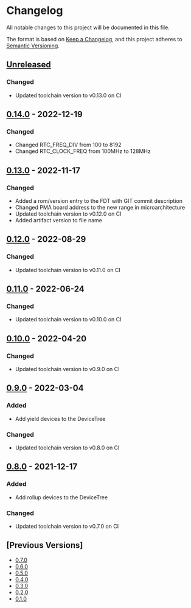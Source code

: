 # Changelog
All notable changes to this project will be documented in this file.

The format is based on [Keep a Changelog](https://keepachangelog.com/en/1.0.0/),
and this project adheres to [Semantic Versioning](https://semver.org/spec/v2.0.0.html).

## [Unreleased]

### Changed
- Updated toolchain version to v0.13.0 on CI

## [0.14.0] - 2022-12-19
### Changed
- Changed RTC\_FREQ\_DIV from 100 to 8192
- Changed RTC\_CLOCK\_FREQ from 100MHz to 128MHz

## [0.13.0] - 2022-11-17
### Changed
- Added a rom/version entry to the FDT with GIT commit description
- Changed PMA board address to the new range in microarchitecture
- Updated toolchain version to v0.12.0 on CI
- Added artifact version to file name

## [0.12.0] - 2022-08-29
### Changed
- Updated toolchain version to v0.11.0 on CI

## [0.11.0] - 2022-06-24
### Changed
- Updated toolchain version to v0.10.0 on CI

## [0.10.0] - 2022-04-20
### Changed
- Updated toolchain version to v0.9.0 on CI

## [0.9.0] - 2022-03-04
### Added
- Add yield devices to the DeviceTree

### Changed
- Updated toolchain version to v0.8.0 on CI

## [0.8.0] - 2021-12-17
### Added
- Add rollup devices to the DeviceTree

### Changed
- Updated toolchain version to v0.7.0 on CI

## [Previous Versions]
- [0.7.0]
- [0.6.0]
- [0.5.0]
- [0.4.0]
- [0.3.0]
- [0.2.0]
- [0.1.0]

[Unreleased]: https://github.com/cartesi/machine-emulator-rom/compare/v0.14.0...HEAD
[0.14.0]: https://github.com/cartesi/machine-emulator-rom/releases/tag/v0.14.0
[0.13.0]: https://github.com/cartesi/machine-emulator-rom/releases/tag/v0.13.0
[0.12.0]: https://github.com/cartesi/machine-emulator-rom/releases/tag/v0.12.0
[0.11.0]: https://github.com/cartesi/machine-emulator-rom/releases/tag/v0.11.0
[0.10.0]: https://github.com/cartesi/machine-emulator-rom/releases/tag/v0.10.0
[0.9.0]: https://github.com/cartesi/machine-emulator-rom/releases/tag/v0.9.0
[0.8.0]: https://github.com/cartesi/machine-emulator-rom/releases/tag/v0.8.0
[0.7.0]: https://github.com/cartesi/machine-emulator-rom/releases/tag/v0.7.0
[0.6.0]: https://github.com/cartesi/machine-emulator-rom/releases/tag/v0.6.0
[0.5.0]: https://github.com/cartesi/machine-emulator-rom/releases/tag/v0.5.0
[0.4.0]: https://github.com/cartesi/machine-emulator-rom/releases/tag/v0.4.0
[0.3.0]: https://github.com/cartesi/machine-emulator-rom/releases/tag/v0.3.0
[0.2.0]: https://github.com/cartesi/machine-emulator-rom/releases/tag/v0.2.0
[0.1.0]: https://github.com/cartesi/machine-emulator-rom/releases/tag/v0.1.0
